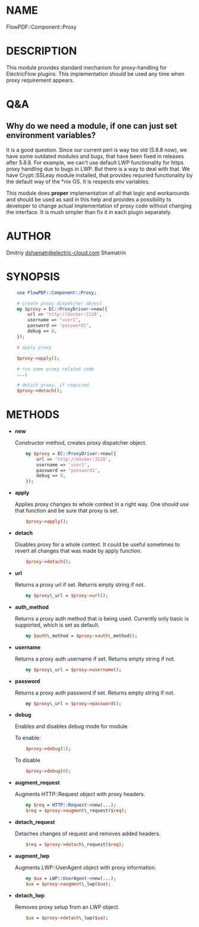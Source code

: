 # NAME

FlowPDF::Component::Proxy

# DESCRIPTION

This module provides standard mechanism for proxy-handling for ElectricFlow plugins.
This implementation should be used any time when proxy requirement appears.

# Q&A

## Why do we need a module, if one can just set environment variables?

It is a good question. Since our current perl is way too old (5.8.8 now), we have some
outdated modules and bugs, that have been fixed in releases after 5.8.8. For example,
we can't use default LWP functionality for https proxy handling due to bugs in LWP.
But there is a way to deal with that. We have Crypt::SSLeay module installed,
that provides requried functionality by the default way of the \*nix OS. It is respects env variables.

This module does **proper** implementation of all that logic and workarounds and should be used as
said in this help and provides a possibility to developer to change actual implementation of proxy
code without changing the interface. It is mush simpler than fix it in each plugin separately.

# AUTHOR

Dmitriy <dshamatr@electric-cloud.com> Shamatrin

# SYNOPSIS

```perl
    use FlowPDF::Component::Proxy;

    # create proxy dispatcher object
    my $proxy = EC::ProxyDriver->new({
        url => 'http://docker:3128',
        username => 'user1',
        password => 'password1',
        debug => 0,
    });

    # apply proxy

    $proxy->apply();

    # run some proxy related code
    ...;

    # detach proxy, if required.
    $proxy->detach();
```

# METHODS

- **new**

    Constructor method, creates proxy dispatcher object.

    ```perl
        my $proxy = EC::ProxyDriver->new({
            url => 'http://docker:3128',
            username => 'user1',
            password => 'password1',
            debug => 0,
        });
    ```

- **apply**

    Applies proxy changes to whole context in a right way. One should use that function
    and be sure that proxy is set.

    ```perl
        $proxy->apply();
    ```

- **detach**

    Disables proxy for a whole context. It could be useful sometimes to revert all changes that was made by apply function.

    ```perl
        $proxy->detach();
    ```

- **url**

    Returns a proxy url if set. Returns empty string if not.

    ```perl
        my $proxy\_url = $proxy->url();
    ```

- **auth\_method**

    Returns a proxy auth method that is being used. Currently only basic is supported,
    which is set as default.

    ```perl
        my $auth\_method = $proxy->auth\_method();
    ```

- **username**

    Returns a proxy auth username if set. Returns empty string if not.

    ```perl
        my $proxy\_url = $proxy->username();
    ```

- **password**

    Returns a proxy auth password if set. Returns empty string if not.

    ```perl
        my $proxy\_url = $proxy->password();
    ```

- **debug**

    Enables and disables debug mode for module.

    To enable:

    ```perl
        $proxy->debug(1);
    ```

    To disable

    ```perl
        $proxy->debug(0);
    ```

- **augment\_request**

    Augments HTTP::Request object with proxy headers.

    ```perl
        my $req = HTTP::Request->new(...);
        $req = $proxy->augment\_request($req);
    ```

- **detach\_request**

    Detaches changes of request and removes added headers.

    ```perl
        $req = $proxy->detach\_request($req);
    ```

- **augment\_lwp**

    Augments LWP::UserAgent object with proxy information.

    ```perl
        my $ua = LWP::UserAgent->new(...);
        $ua = $proxy->augment\_lwp($ua);
    ```

- **detach\_lwp**

    Removes proxy setup from an LWP object.

    ```perl
        $ua = $proxy->detach\_lwp($ua);
    ```